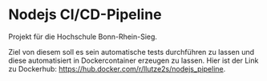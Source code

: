 # Nodejs CI/CD-Pipeline

Projekt für die Hochschule Bonn-Rhein-Sieg.

Ziel von diesem soll es sein automatische tests durchführen zu lassen und diese automatisiert in Dockercontainer erzeugen zu lassen.
Hier ist der Link zu Dockerhub: https://hub.docker.com/r/llutze2s/nodejs_pipeline.
